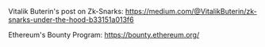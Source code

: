 Vitalik Buterin's post on Zk-Snarks: https://medium.com/@VitalikButerin/zk-snarks-under-the-hood-b33151a013f6

Ethereum's Bounty Program: https://bounty.ethereum.org/


